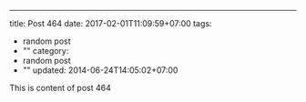 ---
title: Post 464
date: 2017-02-01T11:09:59+07:00
tags:
  - random post
  - ""
category:
  - random post
  - ""
updated: 2014-06-24T14:05:02+07:00

This is content of post 464